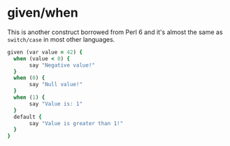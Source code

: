 # given/when

This is another construct borrowed from Perl 6 and it's almost the same as `switch/case` in most other languages.

```ruby
given (var value = 42) {
  when (value < 0) {
       say "Negative value!"
  }
  when (0) {
       say "Null value!"
  }
  when (1) {
       say "Value is: 1"
  }
  default {
       say "Value is greater than 1!"
  }
}
```
